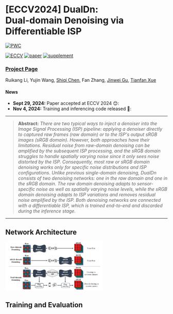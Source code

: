 # [ECCV2024] DualDn: <br> Dual-domain Denoising via Differentiable ISP
[![PWC](https://img.shields.io/endpoint.svg?url=https://paperswithcode.com/badge/dualdn-dual-domain-denoising-via/image-denoising-on-dnd)](https://paperswithcode.com/sota/image-denoising-on-dnd?p=dualdn-dual-domain-denoising-via)

[![ECCV](https://img.shields.io/badge/ECCV-2024-B762C1)](https://www.ecva.net/papers/eccv_2024/papers_ECCV/papers/07547.pdf)
[![paper](https://img.shields.io/badge/arXiv-Paper-<COLOR>.svg)](https://arxiv.org/abs/2409.18783)
[![supplement](https://img.shields.io/badge/Supplementary-Material-red)](https://mycuhk-my.sharepoint.com/:b:/g/personal/1155231343_link_cuhk_edu_hk/ES8QQePLkZxCia6JwDJGZOEBJnPZmdKVSO1J_3RGtpNUQw)

### [Project Page](https://openimaginglab.github.io/DualDn/) <br>
Ruikang Li, Yujin Wang, [Shiqi Chen](https://tangeego.github.io/), Fan Zhang, [Jinwei Gu](https://www.gujinwei.org/), [Tianfan Xue](https://tianfan.info/) <br>

#### News
- **Sept 29, 2024:** Paper accepted at ECCV 2024 😊:
- **Nov 4, 2024:** Training and inferencing code released 🌹:

<hr />

> **Abstract:** *There are two typical ways to inject a denoiser into the Image Signal Processing (ISP) pipeline: applying a denoiser directly to captured raw frames (raw domain) or to the ISP's output sRGB images (sRGB domain).
However, both approaches have their limitations. Residual noise from raw-domain denoising can be amplified by the subsequent ISP processing, and the sRGB domain struggles to handle spatially varying noise since it only sees noise distorted by the ISP. Consequently, most raw or sRGB domain denoising works only for specific noise distributions and ISP configurations.
Unlike previous single-domain denoising, DualDn consists of two denoising networks: one in the raw domain and one in the sRGB domain. The raw domain denoising adapts to sensor-specific noise as well as spatially varying noise levels, while the sRGB domain denoising adapts to ISP variations and removes residual noise amplified by the ISP. Both denoising networks are connected with a differentiable ISP, which is trained end-to-end and discarded during the inference stage.* 
<hr />

## Network Architecture

<img src = "docs/static/images/intro.svg"  width="60%">


## Training and Evaluation
